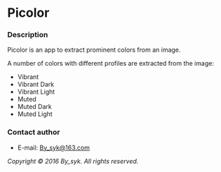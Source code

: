 # Picolor

### Description

Picolor is an app to extract prominent colors from an image.

A number of colors with different profiles are extracted from the image:
* Vibrant
* Vibrant Dark
* Vibrant Light
* Muted
* Muted Dark
* Muted Light

### Contact author

* E-mail: [By_syk@163.com](mailto:By_syk@163.com "By_syk")


*Copyright &#169; 2016 By_syk. All rights reserved.*